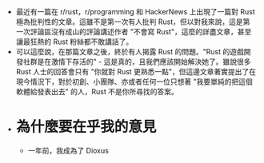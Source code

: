 - 最近有一篇在 r/rust，r/programming 和 HackerNews 上出現了一篇對 Rust 極為批判性的文章。這雖不是第一次有人批判 Rust，但以對我來說，這是第一次評論區沒有成山的評論講述作者 "不會寫 Rust"，這麼的詳盡文章，甚至讓最狂熱的 Rust 粉絲都不敢講話了。
- 可以這麼說，在那篇文章之後，終於有人揭露 Rust 的問題。"Rust 的遊戲開發社群是在激情下存活的" - 這是真的，且我們應該開始解決她了。雖說很多 Rust 人士的回答會只有 "你就對 Rust 更熟悉一點"，但這邊文章著實提出了在現今情況下，對於初創、小團隊、亦或者任何一位只想著 "我要單純的把這個軟體給發表出去" 的人，Rust 不是你所尋找的答案。
- # 為什麼要在乎我的意見
	- 一年前，我成為了 Dioxus